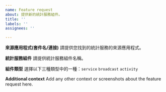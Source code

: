 ```yaml
---
name: Feature request
about: 提供新的統計服務組件。
title: ''
labels: ''
assignees: ''

---
```


**來源應用程式(套件名/連接)**
請提供您找到的統計服務的來源應用程式。

**統計服務組件**
請提供統計服務組件名稱。

**組件類型**
選擇以下三種類型中的一種：`service` `broadcast` `activity`

**Additional context**
Add any other context or screenshots about the feature request here.
